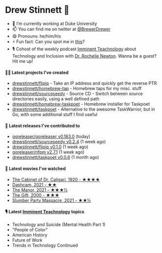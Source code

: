 
# Drew Stinnett 👋

- 🔭 I’m currently working at Duke University
- 📫 You can find me on twitter at [@BrewerDrewer](https://twitter.com/BrewerDrewer)
- 😄 Pronouns: he/him/his
- ⚡ Fun fact: Can you spot me in [this](https://www.youtube.com/watch?v=oL9WnB0qHBA)?
- 🎙 Cohost of the weekly podcast [Imminent Teachnology](https://podcast.imminentteachnology.com/) about Technology and Inclusion with [Dr. Rochelle Newton](https://www.linkedin.com/in/drrochellenewton/). Wanna be a guest? Hit me up!

#### 👨‍💻 Latest projects I've created
- [drewstinnett/flipip](https://github.com/drewstinnett/flipip) - Take an IP address and quickly get the reverse PTR
- [drewstinnett/homebrew-tap](https://github.com/drewstinnett/homebrew-tap) - Homebrew taps for my misc. stuff
- [drewstinnett/sourceseedy](https://github.com/drewstinnett/sourceseedy) - Source CD - Switch between source directories easily, using a well defined path
- [drewstinnett/homebrew-taskpoet](https://github.com/drewstinnett/homebrew-taskpoet) - Homebrew installer for Taskpoet
- [drewstinnett/taskpoet](https://github.com/drewstinnett/taskpoet) - Alternative to the awesome TaskWarrior, but in Go, with some additional stuff I find useful

#### 🚀 Latest releases I've contributed to
- [goreleaser/goreleaser v0.183.0](https://github.com/goreleaser/goreleaser/releases/tag/v0.183.0) (today)
- [drewstinnett/sourceseedy v0.2.4](https://github.com/drewstinnett/sourceseedy/releases/tag/v0.2.4) (1 week ago)
- [drewstinnett/flipip v0.1.0](https://github.com/drewstinnett/flipip/releases/tag/v0.1.0) (1 week ago)
- [goreleaser/nfpm v2.7.1](https://github.com/goreleaser/nfpm/releases/tag/v2.7.1) (1 week ago)
- [drewstinnett/taskpoet v0.0.6](https://github.com/drewstinnett/taskpoet/releases/tag/v0.0.6) (1 month ago)

#### 🍿 Latest movies I've watched
- [The Cabinet of Dr. Caligari, 1920 - ★★★★](https://letterboxd.com/mondodrew/film/the-cabinet-of-dr-caligari-1920/)
- [Dashcam, 2021 - ★★](https://letterboxd.com/mondodrew/film/dashcam-2021/)
- [The Manor, 2021 - ★★★½](https://letterboxd.com/mondodrew/film/film:687245/)
- [The Gift, 2000 - ★★★](https://letterboxd.com/mondodrew/film/the-gift/)
- [Slumber Party Massacre, 2021 - ★★½](https://letterboxd.com/mondodrew/film/slumber-party-massacre/)

#### 🎙 Latest [Imminent Teachnology](https://podcast.imminentteachnology.com/) topics
- Technology and Suicide (Mental Health Part 1)
- &#34;People of Color&#34;
- American History
- Future of Work
- Trends in Technology Continued